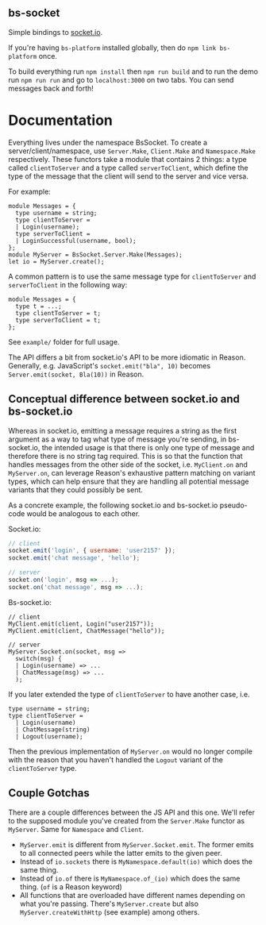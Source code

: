 bs-socket
---

Simple bindings to [socket.io](https://socket.io/).

If you're having `bs-platform` installed globally, then do `npm link bs-platform` once. 

To build everything run `npm install` then `npm run build` and to run the demo run `npm run run` and go to `localhost:3000` on two tabs. You can send messages back and forth!

# Documentation

Everything lives under the namespace BsSocket.  To create a
server/client/namespace, use `Server.Make`, `Client.Make` and
`Namespace.Make` respectively. These functors take a module that
contains 2 things: a type called `clientToServer` and a type called
`serverToClient`, which define the type of the message that the client
will send to the server and vice versa.

For example:
```reason
module Messages = {
  type username = string;
  type clientToServer = 
  | Login(username);
  type serverToClient = 
  | LoginSuccessful(username, bool);
};
module MyServer = BsSocket.Server.Make(Messages);
let io = MyServer.create();
```

A common pattern is to use the same message type for `clientToServer` and `serverToClient` in the following way:

```reason
module Messages = {
  type t = ...;
  type clientToServer = t;
  type serverToClient = t;
};
```

See `example/` folder for full usage.

The API differs a bit from socket.io's API to be more idiomatic in
Reason. Generally, e.g. JavaScript's `socket.emit("bla", 10)` becomes
`Server.emit(socket, Bla(10))` in Reason.

## Conceptual difference between socket.io and bs-socket.io

Whereas in socket.io, emitting a message requires a string as the
first argument as a way to tag what type of message you're sending, in
bs-socket.io, the intended usage is that there is only one type of
message and therefore there is no string tag required.  This is so
that the function that handles messages from the other side of the
socket, i.e. `MyClient.on` and `MyServer.on`, can leverage Reason's
exhaustive pattern matching on variant types, which can help ensure
that they are handling all potential message variants that they could
possibly be sent.

As a concrete example, the following socket.io and bs-socket.io pseudo-code
would be analogous to each other.

Socket.io:
```javascript
// client
socket.emit('login', { username: 'user2157' });
socket.emit('chat message', 'hello');

// server
socket.on('login', msg => ...);
socket.on('chat message', msg => ...);
```

Bs-socket.io:
```reason
// client
MyClient.emit(client, Login("user2157"));
MyClient.emit(client, ChatMessage("hello"));

// server
MyServer.Socket.on(socket, msg => 
  switch(msg) {
  | Login(username) => ...
  | ChatMessage(msg) => ...
  );
```

If you later extended the type of `clientToServer` to have another case, i.e.

```reason
type username = string;
type clientToServer = 
  | Login(username)
  | ChatMessage(string)
  | Logout(username);
```

Then the previous implementation of `MyServer.on` would no longer
compile with the reason that you haven't handled the `Logout` variant
of the `clientToServer` type.

## Couple Gotchas

There are a couple differences between the JS API and this one. We'll refer to the supposed module you've created from the `Server.Make` functor as `MyServer`. Same for `Namespace` and `Client`.

- `MyServer.emit` is different from `MyServer.Socket.emit`. The former emits to all connected peers while the latter emits to the given peer.
- Instead of `io.sockets` there is `MyNamespace.default(io)` which does the same thing.
- Instead of `io.of` there is `MyNamespace.of_(io)` which does the same thing. (`of` is a Reason keyword)
- All functions that are overloaded have different names depending on what you're passing. There's `MyServer.create` but also `MyServer.createWithHttp` (see example) among others.
